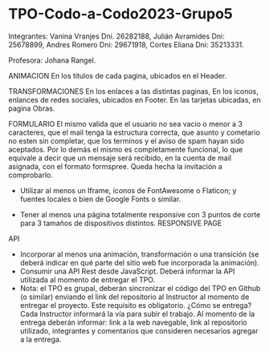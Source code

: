 # TPO-Codo-a-Codo2023-Grupo5

Integrantes: 
Vanina Vranjes    Dni. 26282188,
Julián Avramides  Dni: 25678899,
Andres Romero     Dni: 29671918,
Cortes Eliana     Dni: 35213331.

Profesora:
Johana Rangel.

ANIMACION
En los titulos de cada pagina, ubicados en el Header.

TRANSFORMACIONES
En los enlaces a las distintas paginas,
En los iconos, enlances de redes sociales, ubicados en Footer.
En las tarjetas ubicadas, en pagina Obras.

FORMULARIO
El mismo valida que el usuario no sea vacio o menor a 3 caracteres, 
que el mail tenga la estructura correcta,
que asunto y cometario no esten sin completar,
que los terminos y el aviso de spam hayan sido aceptados.
Por lo demás el mismo es completamente funcional, 
lo que equivale a decir que un mensaje será recibido,
en la cuenta de mail asignada, con el formato formspree.
Queda hecha la invitación a comprobarlo.



- Utilizar al menos un Iframe, íconos de FontAwesome o Flaticon; y fuentes locales o
bien de Google Fonts o similar.

- Tener al menos una página totalmente responsive con 3 puntos de corte para 3
tamaños de dispositivos distintos.
RESPONSIVE PAGE

API






- Incorporar al menos una animación, transformación o una transición (se deberá
indicar en qué parte del sitio web fue incorporada la animación).
- Consumir una API Rest desde JavaScript. Deberá informar la API utilizada al
momento de entregar el TPO.
- Nota: el TPO es grupal, deberán sincronizar el código del TPO en Github (o similar)
enviando el link del repositorio al Instructor al momento de entregar el proyecto.
Este requisito es obligatorio. 
¿Cómo se entrega?
Cada Instructor informará la vía para subir el trabajo. Al momento de la entrega deberán
informar: link a la web navegable, link al repositorio utilizado, integrantes y comentarios que
consideren necesarios agregar a la entrega.
